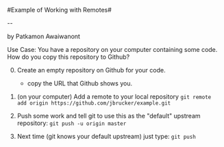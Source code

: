 #Example of Working with Remotes#

--

by Patkamon Awaiwanont

Use Case: You have a repository on your computer containing some code. How do you copy this repository to Github?

   0. Create an empty repository on Github for your code.
        - copy the URL that Github shows you.

   1. (on your computer) Add a remote to your local repository
        ```git remote add origin https://github.com/jbrucker/example.git```
        
   2. Push some work and tell git to use this as the "default" upstream repository:
        ```git push -u origin master```
        
   3. Next time (git knows your default upstream) just type:
        ```git push```


